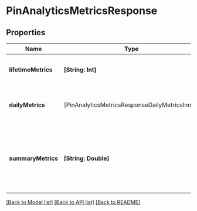 # PinAnalyticsMetricsResponse

## Properties
Name | Type | Description | Notes
------------ | ------------- | ------------- | -------------
**lifetimeMetrics** | **[String: Int]** | The lifetime metric name and value. | [optional] 
**dailyMetrics** | [PinAnalyticsMetricsResponseDailyMetricsInner] | Array with the requested daily metric records | [optional] 
**summaryMetrics** | **[String: Double]** | The metric name and value over the requested period for each requested metric | [optional] 

[[Back to Model list]](../README.md#documentation-for-models) [[Back to API list]](../README.md#documentation-for-api-endpoints) [[Back to README]](../README.md)


